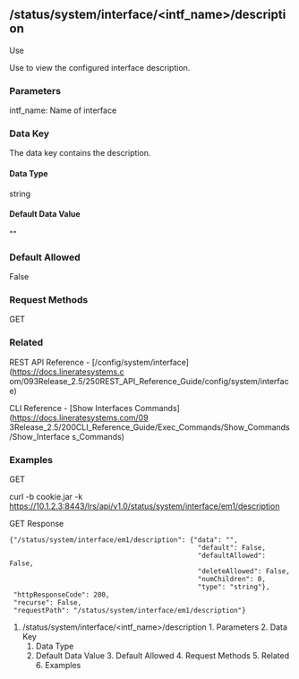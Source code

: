 ## /status/system/interface/<intf_name>/description

Use

Use to view the configured interface description.

### Parameters

intf_name: Name of interface

### Data Key

The data key contains the description.

#### Data Type

string

#### Default Data Value

""

### Default Allowed

False

### Request Methods

GET

### Related

REST API Reference - [/config/system/interface](https://docs.lineratesystems.c
om/093Release_2.5/250REST_API_Reference_Guide/config/system/interface)

CLI Reference - [Show Interfaces Commands](https://docs.lineratesystems.com/09
3Release_2.5/200CLI_Reference_Guide/Exec_Commands/Show_Commands/Show_Interface
s_Commands)

### Examples

GET

curl -b cookie.jar -k
https://10.1.2.3:8443/lrs/api/v1.0/status/system/interface/em1/description

GET Response

    
    
    {"/status/system/interface/em1/description": {"data": "",
                                                   "default": False,
                                                   "defaultAllowed": False,
                                                   "deleteAllowed": False,
                                                   "numChildren": 0,
                                                   "type": "string"},
     "httpResponseCode": 200,
     "recurse": False,
     "requestPath": "/status/system/interface/em1/description"}
    

  1. /status/system/interface/<intf_name>/description
    1. Parameters
    2. Data Key
      1. Data Type
      2. Default Data Value
    3. Default Allowed
    4. Request Methods
    5. Related
    6. Examples


